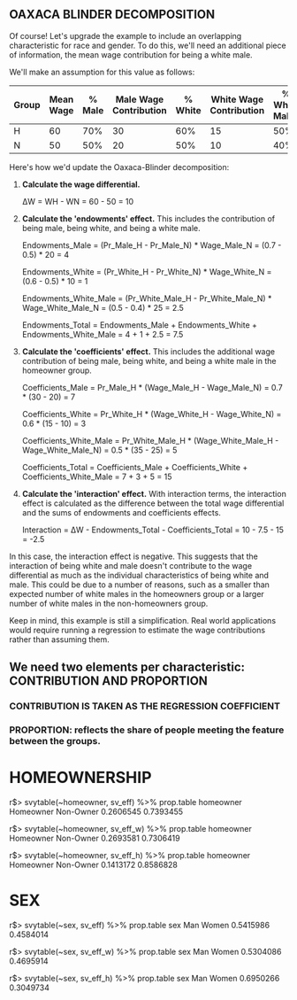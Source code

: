 ## OAXACA BLINDER DECOMPOSITION

Of course! Let's upgrade the example to include an overlapping characteristic for race and gender. To do this, we'll need an additional piece of information, the mean wage contribution for being a white male.

We'll make an assumption for this value as follows:

| Group | Mean Wage | % Male | Male Wage Contribution | % White | White Wage Contribution | % White Males | White Male Wage Contribution |
|-------|-----------|--------|------------------------|---------|-------------------------|---------------|-----------------------------|
| H     | 60        | 70%    | 30                     | 60%     | 15                      | 50%           | 35                          |
| N     | 50        | 50%    | 20                     | 50%     | 10                      | 40%           | 25                          |

Here's how we'd update the Oaxaca-Blinder decomposition:

1. **Calculate the wage differential.**

   ΔW = WH - WN = 60 - 50 = 10

2. **Calculate the 'endowments' effect.** This includes the contribution of being male, being white, and being a white male.

   Endowments_Male = (Pr_Male_H - Pr_Male_N) * Wage_Male_N = (0.7 - 0.5) * 20 = 4

   Endowments_White = (Pr_White_H - Pr_White_N) * Wage_White_N = (0.6 - 0.5) * 10 = 1

   Endowments_White_Male = (Pr_White_Male_H - Pr_White_Male_N) * Wage_White_Male_N = (0.5 - 0.4) * 25 = 2.5

   Endowments_Total = Endowments_Male + Endowments_White + Endowments_White_Male = 4 + 1 + 2.5 = 7.5

3. **Calculate the 'coefficients' effect.** This includes the additional wage contribution of being male, being white, and being a white male in the homeowner group.

   Coefficients_Male = Pr_Male_H * (Wage_Male_H - Wage_Male_N) = 0.7 * (30 - 20) = 7

   Coefficients_White = Pr_White_H * (Wage_White_H - Wage_White_N) = 0.6 * (15 - 10) = 3

   Coefficients_White_Male = Pr_White_Male_H * (Wage_White_Male_H - Wage_White_Male_N) = 0.5 * (35 - 25) = 5

   Coefficients_Total = Coefficients_Male + Coefficients_White + Coefficients_White_Male = 7 + 3 + 5 = 15

4. **Calculate the 'interaction' effect.** With interaction terms, the interaction effect is calculated as the difference between the total wage differential and the sums of endowments and coefficients effects.

   Interaction = ΔW - Endowments_Total - Coefficients_Total = 10 - 7.5 - 15 = -2.5

In this case, the interaction effect is negative. This suggests that the interaction of being white and male doesn't contribute to the wage differential as much as the individual characteristics of being white and male. This could be due to a number of reasons, such as a smaller than expected number of white males in the homeowners group or a larger number of white males in the non-homeowners group.

Keep in mind, this example is still a simplification. Real world applications would require running a regression to estimate the wage contributions rather than assuming them.

## We need two elements per characteristic: CONTRIBUTION AND PROPORTION

### CONTRIBUTION IS TAKEN AS THE REGRESSION COEFFICIENT
### PROPORTION: reflects the share of people meeting the feature between the groups.

# HOMEOWNERSHIP
r$> svytable(~homeowner, sv_eff) %>% prop.table
homeowner
Homeowner Non-Owner
0.2606545 0.7393455

r$> svytable(~homeowner, sv_eff_w) %>% prop.table
homeowner
Homeowner Non-Owner
0.2693581 0.7306419

r$> svytable(~homeowner, sv_eff_h) %>% prop.table
homeowner
Homeowner Non-Owner
0.1413172 0.8586828

# SEX
r$> svytable(~sex, sv_eff) %>% prop.table
sex
      Man     Women
0.5415986 0.4584014

r$> svytable(~sex, sv_eff_w) %>% prop.table
sex
      Man     Women
0.5304086 0.4695914

r$> svytable(~sex, sv_eff_h) %>% prop.table
sex
      Man     Women
0.6950266 0.3049734